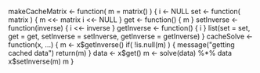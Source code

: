 makeCacheMatrix <- function( m = matrix() ) {
    i <- NULL
    set <- function( matrix ) {
            m <<- matrix
            i <<- NULL
    }
    get <- function() {
    	m
    }
    setInverse <- function(inverse) {
        i <<- inverse
    }
    getInverse <- function() {
        i
    }
    list(set = set, get = get,
         setInverse = setInverse,
         getInverse = getInverse)
}
cacheSolve <- function(x, ...) {
    m <- x$getInverse()
    if( !is.null(m) ) {
            message("getting cached data")
            return(m)
    }
    data <- x$get()
    m <- solve(data) %*% data
    x$setInverse(m)
    m
}
